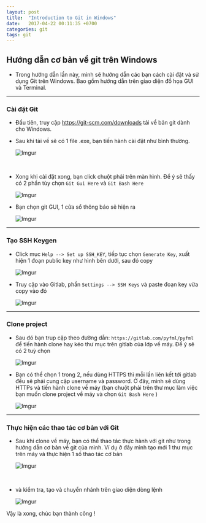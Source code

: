 ```yaml
---
layout: post
title:  "Introduction to Git in Windows"
date:   2017-04-22 00:11:35 +0700
categories: git
tags: git
---
```


## Hướng dẫn cơ bản về git trên Windows

- Trong hướng dẫn lần này, mình sẽ hướng dẫn các bạn cách cài đặt và sử dụng Git trên Windows. Bao gồm hướng dẫn trên giao diện đồ họa GUI và Terminal.

---

### Cài đặt Git

- Đầu tiên, truy cập https://git-scm.com/downloads tải về bản git dành cho Windows.

- Sau khi tải về sẽ có 1 file .exe, bạn tiến hành cài đặt như bình thường.

  ![Imgur](http://i.imgur.com/xWYy3t7.png)

  ​

- Xong khi cài đặt xong, bạn click chuột phải trên màn hình. Để ý sẽ thấy có 2 phần tùy chọn `Git Gui Here` và `Git Bash Here`

  ![Imgur](http://i.imgur.com/vA8D0ET.png)

- Bạn chọn git GUI, 1 cửa sổ thông báo sẽ hiện ra

  ![Imgur](http://i.imgur.com/BoX2oF4.png)

---

### Tạo SSH Keygen

- Click mục `Help --> Set up SSH_KEY`, tiếp tục chọn `Generate Key`, xuất hiện 1 đoạn public key như hình bên dưới, sau đó copy

  ![Imgur](http://i.imgur.com/OdlO72v.png)

- Truy cập vào Gitlab, phần `Settings --> SSH Keys` và paste đoạn key vừa copy vào đó

  ![Imgur](http://i.imgur.com/9Q4AF9H.png)

---

### Clone project

- Sau đó bạn trup cập theo đường dẫn: `https://gitlab.com/pyfml/pyfml` để tiến hành clone hay kéo thư mục trên gitlab của lớp về máy. Để ý sẽ có 2 tuỳ chọn

  ![Imgur](http://i.imgur.com/R57XgaJ.png)

- Bạn có thể chọn 1 trong 2, nếu dùng HTTPS thì mỗi lần liên kết tới gitlab đều sẽ phải cung cập username và password. Ở đây, mình sẽ dùng HTTPs và tiến hành clone về máy (bạn chuột phải trên thư mục làm việc bạn muốn clone project về máy và chọn `Git Bash Here` )

  ![Imgur](http://i.imgur.com/aTwjMPu.png)

---

### Thực hiện các thao tác cơ bản với Git

- Sau khi clone về máy, bạn có thể thao tác thực hành với git như trong hướng dẫn cơ bản về git của mình. Ví dụ ở đây mình tạo mới 1 thư mục trên máy và thực hiện 1 số thao tác cơ bản

  ![Imgur](http://i.imgur.com/tdsGDEd.png)

  ​

- và kiểm tra, tạo và chuyển nhánh trên giao diện dòng lệnh

  ![Imgur](http://i.imgur.com/LFtFvFh.png)

Vậy là xong, chúc bạn thành công !